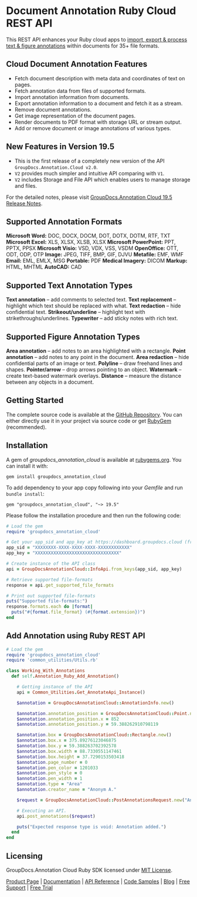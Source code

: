 # Document Annotation Ruby Cloud REST API

This REST API enhances your Ruby cloud apps to [import, export & process text & figure annotations](https://products.groupdocs.cloud/annotation/ruby) within documents for 35+ file formats.

## Cloud Document Annotation Features

- Fetch document description with meta data and coordinates of text on pages.
- Fetch annotation data from files of supported formats.
- Import annotation information from documents.
- Export annotation information to a document and fetch it as a stream.
- Remove document annotations.
- Get image representation of the document pages.
- Render documents to PDF format with storage URL or stream output.
- Add or remove document or image annotations of various types.

## New Features in Version 19.5

- This is the first release of a completely new version of the API `GroupDocs.Annotation.Cloud v2.0`.
- `V2` provides much simpler and intuitive API comparing with `V1`.
- `V2` includes Storage and File API which enables users to manage storage and files.

For the detailed notes, please visit [GroupDocs.Annotation Cloud 19.5 Release Notes](https://wiki.groupdocs.cloud/annotationcloud/release-notes/2019/groupdocs-annotation-cloud-19-5-release-notes/).

## Supported Annotation Formats

**Microsoft Word:** DOC, DOCX, DOCM, DOT, DOTX, DOTM, RTF, TXT
**Microsoft Excel:** XLS, XLSX, XLSB, XLSX
**Microsoft PowerPoint:** PPT, PPTX, PPSX
**Microsoft Visio:** VSD, VDX, VSS, VSDM
**OpenOffice:** OTT, ODT, ODP, OTP
**Image:** JPEG, TIFF, BMP, GIF, DJVU
**Metafile:** EMF, WMF
**Email:** EML, EMLX, MSG
**Portable:** PDF
**Medical Imagery:** DICOM
**Markup:** HTML, MHTML
**AutoCAD:** CAD

## Supported Text Annotation Types

**Text annotation** – add comments to selected text.
**Text replacement** – highlight which text should be replaced with what.
**Text redaction** – hide confidential text.
**Strikeout/underline** – highlight text with strikethroughs/underlines.
**Typewriter** – add sticky notes with rich text.

## Supported Figure Annotation Types

**Area annotation** – add notes to an area highlighted with a rectangle.
**Point annotation** – add notes to any point in the document.
**Area redaction** – hide confidential parts of an image or text.
**Polyline** – draw freehand lines and shapes.
**Pointer/arrow** – drop arrows pointing to an object.
**Watermark** – create text-based watermark overlays.
**Distance** – measure the distance between any objects in a document.

## Getting Started

The complete source code is available at the [GitHub Repository](https://github.com/groupdocs-annotation-cloud/groupdocs-annotation-cloud-ruby). You can either directly use it in your project via source code or get [RubyGem](https://rubygems.org/gems/groupdocs_annotation_cloud) (recommended).

## Installation

A gem of *groupdocs_annotation_cloud* is available at [rubygems.org](https://rubygems.org/). You can install it with:

`gem install groupdocs_annotation_cloud`

To add dependency to your app copy following into your *Gemfile* and run `bundle install`:

`gem "groupdocs_annotation_cloud", "~> 19.5"`

Please follow the installation procedure and then run the following code:

```ruby
# Load the gem
require 'groupdocs_annotation_cloud'

# Get your app_sid and app_key at https://dashboard.groupdocs.cloud (free registration is required).
app_sid = "XXXXXXXX-XXXX-XXXX-XXXX-XXXXXXXXXXXX"
app_key = "XXXXXXXXXXXXXXXXXXXXXXXXXXXXXXXX"

# Create instance of the API class
api = GroupDocsAnnotationCloud::InfoApi.from_keys(app_sid, app_key)

# Retrieve supported file-formats
response = api.get_supported_file_formats

# Print out supported file-formats
puts("Supported file-formats:")
response.formats.each do |format|
  puts("#{format.file_format} (#{format.extension})")
end
```

## Add Annotation using Ruby REST API

```ruby
# Load the gem
require 'groupdocs_annotation_cloud'
require 'common_utilities/Utils.rb'

class Working_With_Annotations
  def self.Annotation_Ruby_Add_Annotation()

    # Getting instance of the API
    api = Common_Utilities.Get_AnnotateApi_Instance()

    $annotation = GroupDocsAnnotationCloud::AnnotationInfo.new()

    $annotation.annotation_position = GroupDocsAnnotationCloud::Point.new()
    $annotation.annotation_position.x = 852
    $annotation.annotation_position.y = 59.388262910798119

    $annotation.box = GroupDocsAnnotationCloud::Rectangle.new()
    $annotation.box.x = 375.89276123046875
    $annotation.box.y = 59.388263702392578
    $annotation.box.width = 88.7330551147461
    $annotation.box.height = 37.7290153503418
    $annotation.page_number = 0
    $annotation.pen_color = 1201033
    $annotation.pen_style = 0
    $annotation.pen_width = 1
    $annotation.type = "Area"
    $annotation.creator_name = "Anonym A."

    $request = GroupDocsAnnotationCloud::PostAnnotationsRequest.new("Annotationdocs\\ten-pages.docx", [$annotation])

    # Executing an API.
    api.post_annotations($request)

    puts("Expected response type is void: Annotation added.")
  end
end
```

## Licensing

GroupDocs.Annotation Cloud Ruby SDK licensed under [MIT License](https://github.com/groupdocs-annotation-cloud/groupdocs-annotation-cloud-ruby/blob/master/LICENSE).

[Product Page](https://products.groupdocs.cloud/annotation/ruby) | [Documentation](https://wiki.groupdocs.cloud/annotationcloud/) | [API Reference](https://apireference.groupdocs.cloud/annotation/) | [Code Samples](https://github.com/groupdocs-annotation-cloud/groupdocs-annotation-cloud-ruby) | [Blog](https://blog.groupdocs.cloud/category/annotation/) | [Free Support](https://forum.groupdocs.cloud/c/annotation) | [Free Trial](https://dashboard.groupdocs.cloud/#/apps)
